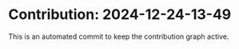 # Contribution: 2024-12-24-13-49
This is an automated commit to keep the contribution graph active.
